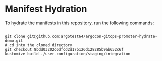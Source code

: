 
# Manifest Hydration

To hydrate the manifests in this repository, run the following commands:

```shell

git clone git@github.com:argotest64/argocon-gitops-promoter-hydrate-demo.git
# cd into the cloned directory
git checkout 8bdd03202c6dfcd2d17b126d128285b9ab652c6f
kustomize build ./user-configuration/staging/integration
```